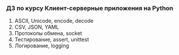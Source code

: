 ### ДЗ по курсу Клиент-серверные приложения на Python

1. ASCII, Unicode, encode, decode
2. CSV, JSON, YAML
3. Протоколы обмена, socket
4. Тестирование, assert, unittest
5. Логирование, logging
